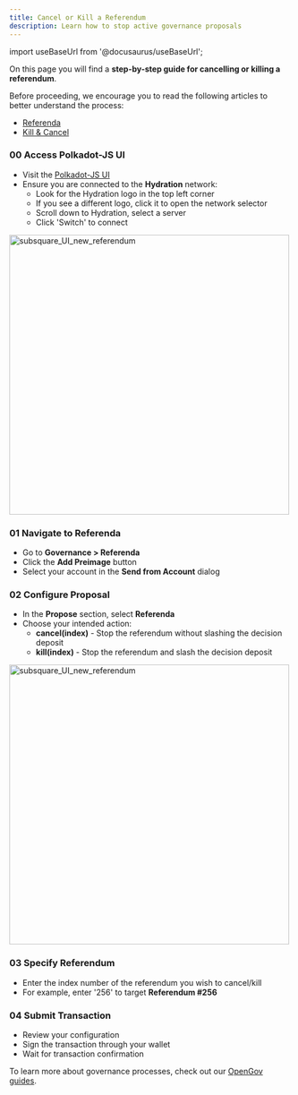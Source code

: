 ```yaml
---
title: Cancel or Kill a Referendum
description: Learn how to stop active governance proposals
---
```


import useBaseUrl from '@docusaurus/useBaseUrl';

On this page you will find a **step-by-step guide for cancelling or killing a referendum**.

Before proceeding, we encourage you to read the following articles to better understand the process:

* [Referenda](/governance/referenda)
* [Kill & Cancel](/governance/cancel_kill_ref)

### 00 Access Polkadot-JS UI

* Visit the [Polkadot-JS UI](https://polkadot.js.org/apps/)
* Ensure you are connected to the **Hydration** network:
  * Look for the Hydration logo in the top left corner
  * If you see a different logo, click it to open the network selector
  * Scroll down to Hydration, select a server
  * Click 'Switch' to connect

<div style={{textAlign: 'center'}}>
<img alt="subsquare_UI_new_referendum" src={useBaseUrl('/img/guides/opengov/polkadot_js.jpg')} width="500px" />
</div>

### 01 Navigate to Referenda

* Go to **Governance > Referenda**
* Click the **Add Preimage** button
* Select your account in the **Send from Account** dialog

### 02 Configure Proposal

* In the **Propose** section, select **Referenda**
* Choose your intended action:
  * **cancel(index)** - Stop the referendum without slashing the decision deposit
  * **kill(index)** - Stop the referendum and slash the decision deposit

<div style={{textAlign: 'center'}}>
<img alt="subsquare_UI_new_referendum" src={useBaseUrl('/img/guides/opengov/submit_preimage.jpg')} width="500px" />
</div>

### 03 Specify Referendum

* Enter the index number of the referendum you wish to cancel/kill
* For example, enter '256' to target **Referendum #256**

### 04 Submit Transaction

* Review your configuration
* Sign the transaction through your wallet
* Wait for transaction confirmation

To learn more about governance processes, check out our [OpenGov guides](/governance/intro).